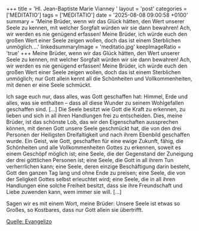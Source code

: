 +++
title = 'Hl. Jean-Baptiste Marie Vianney  '
layout = 'post'
categories = ['MEDITATIO']
tags = ['MEDITATIO']
date = '2025-08-08 09:00:58 +0100'
summary = 'Meine Brüder, wenn wir das Glück hätten, den Wert unserer Seele zu kennen, mit welcher Sorgfalt würden wir sie dann bewahren! Ach, wir werden es nie genügend erfassen! Meine Brüder, ich würde euch den großen Wert einer Seele zeigen wollen, doch das ist einem Sterblichen unmöglich....'
linkedsummaryImage = 'meditatio.jpg'
keepImageRatio = 'true'
+++
Meine Brüder, wenn wir das Glück hätten, den Wert unserer Seele zu kennen, mit welcher Sorgfalt würden wir sie dann bewahren! Ach, wir werden es nie genügend erfassen! Meine Brüder, ich würde euch den großen Wert einer Seele zeigen wollen, doch das ist einem Sterblichen unmöglich; nur Gott allein kennt all die Schönheiten und Vollkommenheiten, mit denen er eine Seele schmückt.<!--more-->
 
Ich sage euch nur, dass alles, was Gott geschaffen hat: Himmel, Erde und alles, was sie enthalten – dass all diese Wunder zu seinem Wohlgefallen geschaffen sind. […] Die Seele besitzt wie Gott die Kraft zu erkennen, zu lieben und sich in all ihren Handlungen frei zu entscheiden. Dies, meine Brüder, ist das schönste Lob, das wir den Eigenschaften aussprechen können, mit denen Gott unsere Seele geschmückt hat, die von den drei Personen der Heiligsten Dreifaltigkeit und nach ihrem Ebenbild geschaffen wurde. Ein Geist, wie Gott, geschaffen für eine ewige Zukunft, fähig, die Schönheiten und alle Vollkommenheiten Gottes zu erkennen, soweit es einem Geschöpf möglich ist; eine Seele, die der Gegenstand der Zuneigung der drei göttlichen Personen ist; eine Seele, die Gott in all ihrem Tun verherrlichen kann; eine Seele, deren einzige Beschäftigung darin besteht, Gott den ganzen Tag lang und ohne Ende zu preisen; eine Seele, die von der Seligkeit Gottes selbst erleuchtet wird; eine Seele, die in all ihren Handlungen eine solche Freiheit besitzt, dass sie ihre Freundschaft und Liebe zuwenden kann, wem immer sie will. […]
 
Sagen wir es mit einem Wort, meine Brüder: Unsere Seele ist etwas so Großes, so Kostbares, dass nur Gott allein sie übertrifft.


[Quelle: Evangelizo](https://evangeliumtagfuertag.org/DE/gospel)
